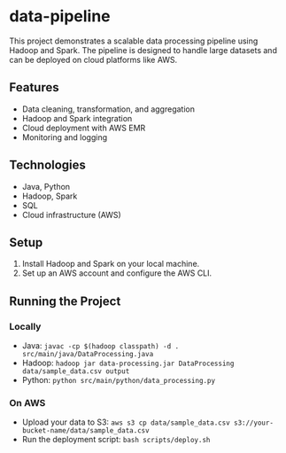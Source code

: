 # data-pipeline

This project demonstrates a scalable data processing pipeline using Hadoop and Spark. The pipeline is designed to handle large datasets and can be deployed on cloud platforms like AWS.

## Features
- Data cleaning, transformation, and aggregation
- Hadoop and Spark integration
- Cloud deployment with AWS EMR
- Monitoring and logging

## Technologies
- Java, Python
- Hadoop, Spark
- SQL
- Cloud infrastructure (AWS)

## Setup
1. Install Hadoop and Spark on your local machine.
2. Set up an AWS account and configure the AWS CLI.

## Running the Project
### Locally
- Java: `javac -cp $(hadoop classpath) -d . src/main/java/DataProcessing.java`
- Hadoop: `hadoop jar data-processing.jar DataProcessing data/sample_data.csv output`
- Python: `python src/main/python/data_processing.py`

### On AWS
- Upload your data to S3: `aws s3 cp data/sample_data.csv s3://your-bucket-name/data/sample_data.csv`
- Run the deployment script: `bash scripts/deploy.sh`
